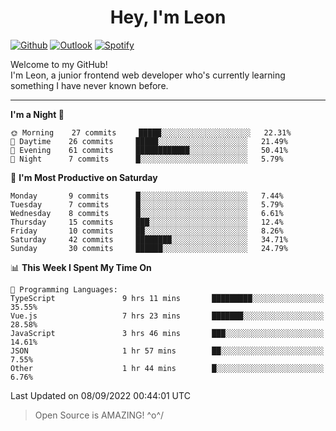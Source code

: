 <h1 align="center">Hey, I'm Leon</h1>

[![Github](https://img.shields.io/badge/-Github-000?style=flat&logo=Github&logoColor=white)](https://github.com/ooohmydawn)
[![Outlook](https://img.shields.io/badge/-Outlook-0078D4?style=flat&logo=Microsoft-Outlook&logoColor=white)](mailto:ooohmydawn@hotmail.com)
[![Spotify](https://img.shields.io/badge/-Spotify-1DB954?style=flat&logo=Spotify&logoColor=white)](https://open.spotify.com/user/tkf5c7q582tnbk7v0t9d3fsqq)
&nbsp;

Welcome to my GitHub! <br/>
I'm Leon, a junior frontend web developer who's currently learning something I have never known before.

***

<!--START_SECTION:waka-->
**I'm a Night 🦉** 

```text
🌞 Morning    27 commits     █████░░░░░░░░░░░░░░░░░░░░   22.31% 
🌆 Daytime    26 commits     █████░░░░░░░░░░░░░░░░░░░░   21.49% 
🌃 Evening    61 commits     ████████████░░░░░░░░░░░░░   50.41% 
🌙 Night      7 commits      █░░░░░░░░░░░░░░░░░░░░░░░░   5.79%

```
📅 **I'm Most Productive on Saturday** 

```text
Monday       9 commits      █░░░░░░░░░░░░░░░░░░░░░░░░   7.44% 
Tuesday      7 commits      █░░░░░░░░░░░░░░░░░░░░░░░░   5.79% 
Wednesday    8 commits      █░░░░░░░░░░░░░░░░░░░░░░░░   6.61% 
Thursday     15 commits     ███░░░░░░░░░░░░░░░░░░░░░░   12.4% 
Friday       10 commits     ██░░░░░░░░░░░░░░░░░░░░░░░   8.26% 
Saturday     42 commits     ████████░░░░░░░░░░░░░░░░░   34.71% 
Sunday       30 commits     ██████░░░░░░░░░░░░░░░░░░░   24.79%

```


📊 **This Week I Spent My Time On** 

```text
💬 Programming Languages: 
TypeScript               9 hrs 11 mins       █████████░░░░░░░░░░░░░░░░   35.55% 
Vue.js                   7 hrs 23 mins       ███████░░░░░░░░░░░░░░░░░░   28.58% 
JavaScript               3 hrs 46 mins       ███░░░░░░░░░░░░░░░░░░░░░░   14.61% 
JSON                     1 hr 57 mins        ██░░░░░░░░░░░░░░░░░░░░░░░   7.55% 
Other                    1 hr 44 mins        █░░░░░░░░░░░░░░░░░░░░░░░░   6.76%

```


 Last Updated on 08/09/2022 00:44:01 UTC
<!--END_SECTION:waka-->


> Open Source is AMAZING! \^o^/
